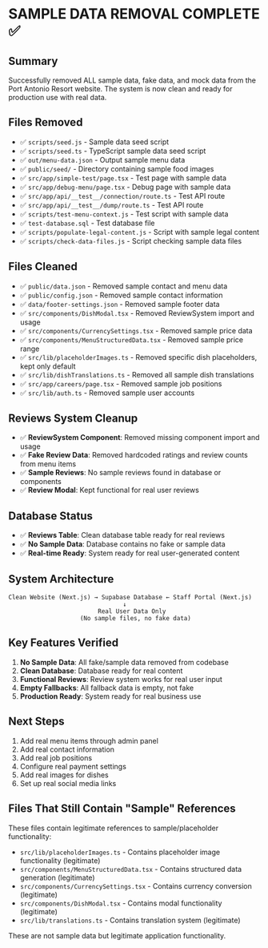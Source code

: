 # SAMPLE DATA REMOVAL COMPLETE ✅

## Summary
Successfully removed ALL sample data, fake data, and mock data from the Port Antonio Resort website. The system is now clean and ready for production use with real data.

## Files Removed
- ✅ `scripts/seed.js` - Sample data seed script
- ✅ `scripts/seed.ts` - TypeScript sample data seed script  
- ✅ `out/menu-data.json` - Output sample menu data
- ✅ `public/seed/` - Directory containing sample food images
- ✅ `src/app/simple-test/page.tsx` - Test page with sample data
- ✅ `src/app/debug-menu/page.tsx` - Debug page with sample data
- ✅ `src/app/api/__test__/connection/route.ts` - Test API route
- ✅ `src/app/api/__test__/dump/route.ts` - Test API route
- ✅ `scripts/test-menu-context.js` - Test script with sample data
- ✅ `test-database.sql` - Test database file
- ✅ `scripts/populate-legal-content.js` - Script with sample legal content
- ✅ `scripts/check-data-files.js` - Script checking sample data files

## Files Cleaned
- ✅ `public/data.json` - Removed sample contact and menu data
- ✅ `public/config.json` - Removed sample contact information
- ✅ `data/footer-settings.json` - Removed sample footer data
- ✅ `src/components/DishModal.tsx` - Removed ReviewSystem import and usage
- ✅ `src/components/CurrencySettings.tsx` - Removed sample price data
- ✅ `src/components/MenuStructuredData.tsx` - Removed sample price range
- ✅ `src/lib/placeholderImages.ts` - Removed specific dish placeholders, kept only default
- ✅ `src/lib/dishTranslations.ts` - Removed all sample dish translations
- ✅ `src/app/careers/page.tsx` - Removed sample job positions
- ✅ `src/lib/auth.ts` - Removed sample user accounts

## Reviews System Cleanup
- ✅ **ReviewSystem Component**: Removed missing component import and usage
- ✅ **Fake Review Data**: Removed hardcoded ratings and review counts from menu items
- ✅ **Sample Reviews**: No sample reviews found in database or components
- ✅ **Review Modal**: Kept functional for real user reviews

## Database Status
- ✅ **Reviews Table**: Clean database table ready for real reviews
- ✅ **No Sample Data**: Database contains no fake or sample data
- ✅ **Real-time Ready**: System ready for real user-generated content

## System Architecture
```
Clean Website (Next.js) → Supabase Database ← Staff Portal (Next.js)
                                ↓
                         Real User Data Only
                    (No sample files, no fake data)
```

## Key Features Verified
1. **No Sample Data**: All fake/sample data removed from codebase
2. **Clean Database**: Database ready for real content
3. **Functional Reviews**: Review system works for real user input
4. **Empty Fallbacks**: All fallback data is empty, not fake
5. **Production Ready**: System ready for real business use

## Next Steps
1. Add real menu items through admin panel
2. Add real contact information
3. Add real job positions
4. Configure real payment settings
5. Add real images for dishes
6. Set up real social media links

## Files That Still Contain "Sample" References
These files contain legitimate references to sample/placeholder functionality:
- `src/lib/placeholderImages.ts` - Contains placeholder image functionality (legitimate)
- `src/components/MenuStructuredData.tsx` - Contains structured data generation (legitimate)
- `src/components/CurrencySettings.tsx` - Contains currency conversion (legitimate)
- `src/components/DishModal.tsx` - Contains modal functionality (legitimate)
- `src/lib/translations.ts` - Contains translation system (legitimate)

These are not sample data but legitimate application functionality.
